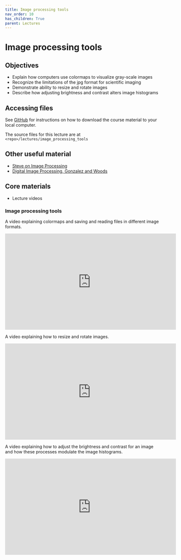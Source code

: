 ```yaml
---
title: Image processing tools
nav_order: 10
has_children: True
parent: Lectures
---
```


# Image processing tools

## Objectives

+ Explain how computers use colormaps to visualize gray-scale images
+ Recognize the limitations of the jpg format for scientific imaging
+ Demonstrate ability to resize and rotate images
+ Describe how adjusting brightness and contrast alters image histograms

## Accessing files

See [GitHub](../../GitHub/GitHub.html) for instructions on how to download the course material to your local computer.

The source files for this lecture are at `<repo>/lectures/image_processing_tools`

## Other useful material

+ [Steve on Image Processing](https://blogs.mathworks.com/steve/)
+ [Digital Image Processing, Gonzalez and Woods](https://www.google.com/books/edition/_/738oAQAAMAAJ?hl=en&gbpv=1)

## Core materials

+ Lecture videos

### Image processing tools

A video explaining colormaps and saving and reading files in different image formats.

<iframe width="560" height="315" src="https://uky.yuja.com/V/Video?v=2877689&node=10057526&a=1291037840&preload=false" frameborder="0" webkitallowfullscreen mozallowfullscreen allowfullscreen></iframe>

A video explaining how to resize and rotate images.

<iframe width="560" height="315" src="https://uky.yuja.com/V/Video?v=2877690&node=10057527&a=1921178265&preload=false" frameborder="0" webkitallowfullscreen mozallowfullscreen allowfullscreen></iframe>

A video explaining how to adjust the brightness and contrast for an image and how these processes modulate the image histograms.

<iframe width="560" height="315" src="https://uky.yuja.com/V/Video?v=2877693&node=10057530&a=1788982618&preload=false" frameborder="0" webkitallowfullscreen mozallowfullscreen allowfullscreen></iframe>